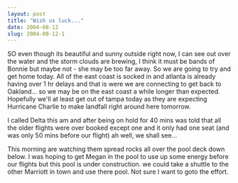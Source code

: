 ```yaml
---
layout: post
title: "Wish us luck..."
date: 2004-08-12
slug: 2004-08-12-1
---
```


SO even though its beautiful and sunny outside right now, I can see out over the water and the storm clouds are brewing, I think it must be bands of Bonnie but maybe not - she may be too far away.  So we are going to try and get home today.  All of the east coast is socked in and atlanta is already having over 1 hr delays and that is were we are connecting to get back to Oakland... so we may be on the east coast a while longer than expected.  Hopefully we&apos;ll at least get out of tampa today as they are expecting Hurricane Charlie to make landfall right around here tomorrow.

I called Delta this am and after being on hold for 40 mins was told that all the older flights were over booked except one and it only had one seat (and was only 50 mins before our flight)  ah well, we shall see...

This morning are watching them spread rocks all over the pool deck down below.  I was hoping to get Megan in the pool to use up some energy before our flights but this pool is under construction.
we could take a shuttle to the other Marriott in town and use there pool.  Not sure I want to goto the effort.  

